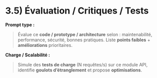 # 3.5) Évaluation / Critiques / Tests

**Prompt type :**
> Évalue ce **code / prototype / architecture** selon : maintenabilité, performance, sécurité, bonnes pratiques. Liste **points faibles** + **améliorations** prioritaires.

**Charge / Scalabilité :**
> Simule des **tests de charge** (N requêtes/s) sur ce module API, identifie **goulots d’étranglement** et propose **optimisations**.
